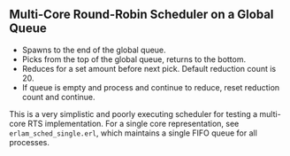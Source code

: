 ## Multi-Core Round-Robin Scheduler on a Global Queue ##

* Spawns to the end of the global queue.
* Picks from the top of the global queue, returns to the bottom.
* Reduces for a set amount before next pick. Default reduction count is 20.
* If queue is empty and process and continue to reduce, reset reduction count 
  and continue.

This is a very simplistic and poorly executing scheduler for testing a 
multi-core RTS implementation. For a single core representation, see 
`erlam_sched_single.erl`, which maintains a single FIFO queue for all processes.

